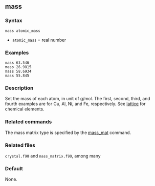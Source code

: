 ## mass

### Syntax

	mass atomic_mass

* `atomic_mass` = real number

### Examples

	mass 63.546
	mass 26.9815
	mass 58.6934
	mass 55.845

### Description

Set the mass of each atom, in unit of g/mol. The first, second, third, and fourth examples are for Cu, Al, Ni, and Fe, respectively. See [lattice](lattice.md) for chemical elements.

### Related commands

The mass matrix type is specified by the [mass_mat](mass_mat.md) command.

### Related files

`crystal.f90` and `mass_matrix.f90`, among many

### Default

None.